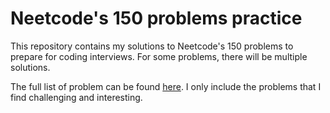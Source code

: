 # Neetcode's 150 problems practice

This repository contains my solutions to Neetcode's 150 problems to prepare for coding interviews. For some problems,
there will be multiple solutions.

The full list of problem can be found [here](https://neetcode.io/practice). I only include the problems that I find
challenging and interesting.

